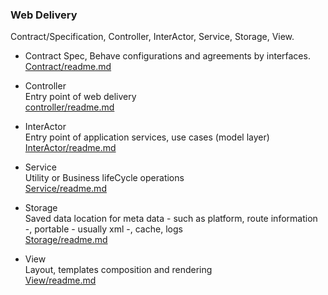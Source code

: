 ### Web Delivery

Contract/Specification, Controller, InterActor, Service, Storage, View.


+ Contract 
Spec, Behave configurations and agreements by interfaces.  
[Contract/readme.md](Contract/readme.md)

+ Controller   
Entry point of web delivery  
[controller/readme.md](Controller/readme.md)

+ InterActor  
Entry point of application services, use cases (model layer)  
[InterActor/readme.md](InterActor/readme.md)

+ Service  
Utility or Business lifeCycle operations   
[Service/readme.md](Service/readme.md)


+ Storage  
Saved data location for meta data - such as platform, route information -,  portable - usually xml -, cache, logs   
[Storage/readme.md](Storage/readme.md)


+ View  
Layout, templates composition and rendering  
[View/readme.md](View/readme.md)



   